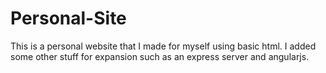 # Personal-Site
This is a personal website that I made for myself using basic html. I added some other stuff for expansion such as an express server and angularjs.
